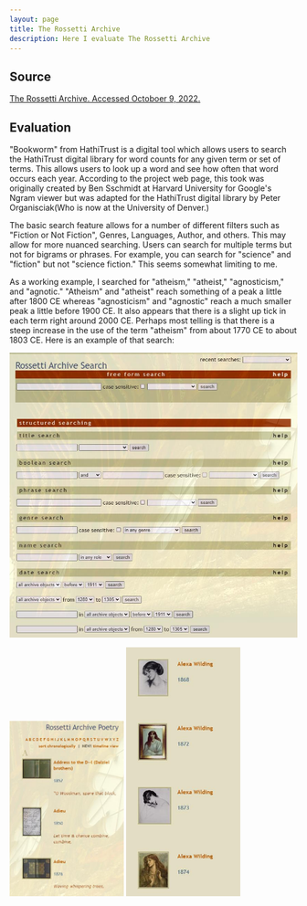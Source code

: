 ```yaml
---
layout: page
title: The Rossetti Archive
description: Here I evaluate The Rossetti Archive
---
```

## Source

[The Rossetti Archive. Accessed Octoboer 9, 2022.](http://www.rossettiarchive.org/index.html)

## Evaluation

"Bookworm" from HathiTrust is a digital tool which allows users to search the HathiTrust digital library for word counts for any given term or set of terms. This allows users to look up a word and see how often that word occurs each year. According to the project web page, this took was originally created by Ben Sschmidt at Harvard University for Google's Ngram viewer but was adapted for the HathiTrust digital library by Peter Organisciak(Who is now at the University of Denver.)

The basic search feature allows for a number of different filters such as "Fiction or Not Fiction", Genres, Languages, Author, and others. This may allow for more nuanced searching. Users can search for multiple terms but not for bigrams or phrases. For example, you can search for "science" and "fiction" but not "science fiction." This seems somewhat limiting to me.

As a working example, I searched for "atheism," "atheist," "agnosticism," and "agnotic." "Atheism" and "atheist" reach something of a peak a little after 1800 CE whereas "agnosticism" and "agnostic" reach a much smaller peak a little before 1900 CE. It also appears that there is a slight up tick in each term right around 2000 CE. Perhaps most telling is that there is a steep increase in the use of the term "atheism" from about 1770 CE to about 1803 CE. Here is an example of that search:

<img src="../assets/search engine.jpg" alt="search engine" width="600"/>

<img src="../assets/poetry archive.jpg" alt="search engine" width="200"/> <img src="../assets/picture archive.jpg" alt="search engine" width="200"/>


